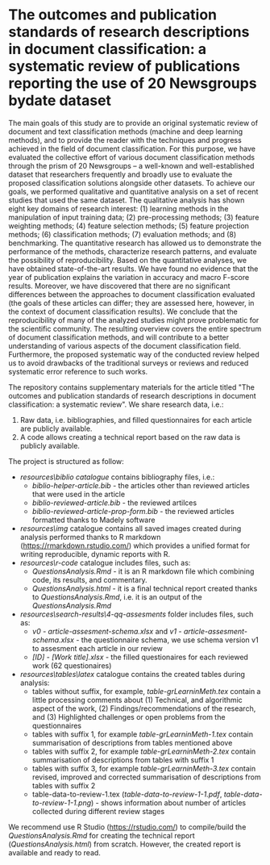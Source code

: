 # The outcomes and publication standards of research descriptions in document classification: a systematic review of publications reporting the use of 20 Newsgroups bydate dataset

The main goals of this study are to provide an original systematic review of document and text classification methods (machine and deep learning methods), and to provide the reader with the techniques and progress achieved in the field of document classification. For this purpose, we have evaluated the collective effort of various document classification methods through the prism of 20 Newsgroups – a well-known and well-established dataset that researchers frequently and broadly use to evaluate the proposed classification solutions alongside other datasets. To achieve our goals, we performed qualitative and quantitative analysis on a set of recent studies that used the same dataset. The qualitative analysis has shown eight key domains of research interest: (1) learning methods in the manipulation of input training data; (2) pre-processing methods; (3) feature weighting methods; (4) feature selection methods; (5) feature projection methods; (6) classification methods; (7) evaluation methods; and (8) benchmarking. The quantitative research has allowed us to demonstrate the performance of the methods, characterize research patterns, and evaluate the possibility of reproducibility. Based on the quantitative analyses, we have obtained state-of-the-art results. We have found no evidence that the year of publication explains the variation in accuracy and macro F-score results. Moreover, we have discovered that there are no significant differences between the approaches to document classification evaluated (the goals of these articles can differ; they are assessed here, however, in the context of document classification results). We conclude that the reproducibility of many of the analyzed studies might prove problematic for the scientific community. The resulting overview covers the entire spectrum of document classification methods, and will contribute to a better understanding of various aspects of the document classification field. Furthermore, the proposed systematic way of the conducted review helped us to avoid drawbacks of the traditional surveys or reviews and reduced systematic error reference to such works. 

The repository contains supplementary materials for the article titled "The outcomes and publication standards of research descriptions in document classification: a systematic review". We share research data, i.e.:
1. Raw data, i.e. bibliographies, and filled questionnaires for each article are publicly available.
2. A code allows creating a technical report based on the raw data is publicly available.

The project is structured as follow:
* *resources\biblio catalogue* contains bibliography files, i.e.:
  * *biblio-helper-article.bib* - the articles other than reviewed articles that were used in the article
  * *biblio-reviewed-article.bib* - the reviewed artilces
  * *biblio-reviewed-article-prop-form.bib* - the reviewed articles formatted thanks to Madely software
* *resources\img* catalogue contains all saved images created during analysis performed thanks to R markdown (https://rmarkdown.rstudio.com/) which provides a unified format for writing reproducible, dynamic reports with R.
* *resources\r-code* catalogue includes files, such as:
  * *QuestionsAnalysis.Rmd* - it is an R markdown file which combining code, its results, and commentary.
  * *QuestionsAnalysis.html* - it is a final technical report created thanks to *QuestionsAnalysis.Rmd*, i.e. it is an output of the *QuestionsAnalysis.Rmd*
* *resources\search-results\4-qq-assesments* folder includes files, such as:
  * *v0 - article-assesment-schema.xlsx* and *v1 - article-assesment-schema.xlsx* - the questionnaire schema, we use schema version v1 to assesment each article in our review
  * *[ID] - [Work title].xlsx* - the filled questionaires for each reviewed work (62 questionaires)
* *resources\tables\latex* catalogue contains the created tables during analysis:
  * tables without suffix, for example, *table-grLearninMeth.tex* contain a little processing comments about (1) Technical, and algorithmic aspect of the work, (2) Findings/recommendations of the research, and (3) Highlighted challenges or open problems from the questionnaires
  * tables with suffix 1, for example *table-grLearninMeth-1.tex* contain summarisation of descriptions from tables mentioned above
  * tables with suffix 2, for example *table-grLearninMeth-2.tex* contain summarisation of descriptions from tables with suffix 1
  * tables with suffix 3, for example *table-grLearninMeth-3.tex* contain revised, improved and corrected summarisation of descriptions from tables with suffix 2
  * table-data-to-review-1.tex (*table-data-to-review-1-1.pdf*, *table-data-to-review-1-1.png*) - shows information about number of articles collected during different review stages

We recommend use R Studio (https://rstudio.com/) to compile/build the *QuestionsAnalysis.Rmd* for creating the technical report (*QuestionsAnalysis.html*) from scratch. However, the created report is available and ready to read.
